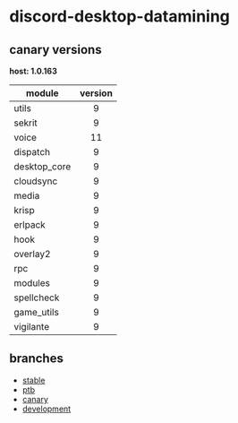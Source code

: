 # discord-desktop-datamining

## canary versions

**host: 1.0.163**

| module | version |
| ------ | :-----: |
| utils | 9 |
| sekrit | 9 |
| voice | 11 |
| dispatch | 9 |
| desktop_core | 9 |
| cloudsync | 9 |
| media | 9 |
| krisp | 9 |
| erlpack | 9 |
| hook | 9 |
| overlay2 | 9 |
| rpc | 9 |
| modules | 9 |
| spellcheck | 9 |
| game_utils | 9 |
| vigilante | 9 |

## branches

- [stable](https://github.com/OpenAsar/discord-desktop-datamining/tree/stable)
- [ptb](https://github.com/OpenAsar/discord-desktop-datamining/tree/ptb)
- [canary](https://github.com/OpenAsar/discord-desktop-datamining/tree/canary)
- [development](https://github.com/OpenAsar/discord-desktop-datamining/tree/development)